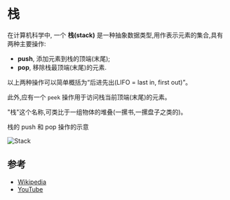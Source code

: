 # 栈

在计算机科学中, 一个 **栈(stack)** 是一种抽象数据类型,用作表示元素的集合,具有两种主要操作:

* **push**, 添加元素到栈的顶端(末尾);
* **pop**, 移除栈最顶端(末尾)的元素.

以上两种操作可以简单概括为“后进先出(LIFO = last in, first out)”。

此外,应有一个 `peek` 操作用于访问栈当前顶端(末尾)的元素。

"栈"这个名称,可类比于一组物体的堆叠(一摞书,一摞盘子之类的)。

栈的 push 和 pop 操作的示意

![Stack](https://upload.wikimedia.org/wikipedia/commons/b/b4/Lifo_stack.png)

## 参考

- [Wikipedia](https://en.wikipedia.org/wiki/Stack_(abstract_data_type))
- [YouTube](https://www.youtube.com/watch?v=wjI1WNcIntg&list=PLLXdhg_r2hKA7DPDsunoDZ-Z769jWn4R8&index=3&)
